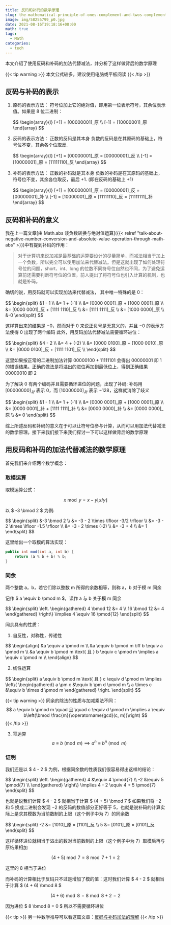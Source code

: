 ```yaml
---
title: 反码和补码的数学原理
slug: the-mathematical-principle-of-ones-complement-and-twos-complement
image: img/58255799_p0.jpg
date: 2021-08-16T19:18:16+08:00
math: true
tags:
  - Math
categories:
  - tech
---
```


本文介绍了使用反码和补码的加法代替减法，并分析了这样做背后的数学原理

<!--more-->

{{< tip warning >}}
本文公式较多，建议使用电脑或平板阅读
{{< /tip >}}

## 反码与补码的表示

1. 原码的表示方法：
   符号位加上它的绝对值，即用第一位表示符号，其余位表示值。如果是 $8$ 位二进制：
   <div>
   $$
   \begin{array}{l}
   [+1] = [00000001]_原 \\
   [-1] = [10000001]_原
   \end{array}
   $$
   </div>

2. 反码的表示方法：
   正数的反码是其本身
   负数的反码是在其原码的基础上，符号位不变，其余各个位取反.
   <div>
   $$
   \begin{array}{l}
   [+1] = [00000001]_原 = [00000001]_反 \\
   [-1] = [10000001]_原 = [11111110]_反
   \end{array}
   $$
   </div>


3. 补码的表示方法：
   正数的补码就是其本身
   负数的补码是在其原码的基础上，符号位不变，其余各位取反，最后 $+1$. (即在反码的基础上 $+1$)
   <div>
   $$
   \begin{array}{l}
   [+1] = [00000001]_原 = [00000001]_反 = [00000001]_补 \\
   [-1] = [10000001]_原 = [11111110]_反 = [11111111]_补
   \end{array}
   $$
   </div>


## 反码和补码的意义

我在上一篇文章[由 Math.abs 谈负数转换与绝对值运算]({{< relref "talk-about-negative-number-conversion-and-absolute-value-operation-through-math-abs" >}})中有提到补码的作用：

> 对于计算机来说加减是最基础的运算要设计的尽量简单，而减法相当于加上一个负数，所以完全可以使用加法来代替减法。但是这就出现了如何处理符号位的问题，short、int、long 的位数不同符号位自然也不同，为了避免运算前还需要判断符号位的位置，前人提出了将符号位也引入计算的机制，也就是补码。

确切的说，用反码就可以实现加法来代替减法， 其中唯一特殊的是 $0$：

<div>
$$
\begin{split}
&1 - 1 \\
&= 1 + (-1) \\
&= [0000 0001]_原 + [1000 0001]_原 \\
&= [0000 0001]_反 + [1111 1110]_反 \\
&= [1111 1111]_反 \\
&= [1000 0000]_原 \\
&-0
\end{split}
$$
</div>

这样算出来的结果是 $-0$，然而对于 $0$ 来说正负号是无意义的，并且 $-0$ 的表示方法使得 $0$ 出现了两个编码
此外，用反码加法代替减法需要循环进位：

<div>
$$
\begin{split}
&4 - 2 \\
&= 4 + (-2) \\
&= [0000 0100]_原 + [1000 0010]_原 \\
&= [0000 0100]_反 + [1111 1101]_反 \\
\end{split}
$$
</div>

这里如果按正常的二进制加法计算 $0000 0100 + 1111 1101$ 会得出 $0000 0001$ 即 $1$ 的错误结果。正确的做法是将溢出的进位再加到最低位上，得到正确结果 $0000 0010$ 即 $2$

为了解决 $0$ 有两个编码并且需要循环进位的问题，出现了补码:
补码用 $[00000000]_补$ 表示 0，而 $[10000000]_补$ 表示 $-128$，这样就消除了歧义

<div>
$$
\begin{split}
&1 - 1 \\
&= 1 + (-1) \\
&= [0000 0001]_原 + [1000 0001]_原 \\
&= [0000 0001]_补 + [1111 1111]_补 \\
&= [0000 0000]_补 \\
&= [0000 0000]_原 \\
&= 0
\end{split}
$$
</div>

综上所述反码和补码的意义在于可以让符号位参与计算，从而可以用加法代替减法的数学原理。接下来我们接下来我们探讨一下可以这样做背后的数学原理

## 用反码和补码的加法代替减法的数学原理

首先我们来介绍两个数学概念：

### 取模运算

取模运算公式：

$$ x \bmod y = x - y \lfloor x / y \rfloor $$

以 $ -3 \bmod 2 $ 为例:

<div>
$$
\begin{split} 
&-3 \bmod 2 \\
&= -3 - 2 \times \lfloor -3/2 \rfloor \\
&= -3 - 2 \times \lfloor -1.5 \rfloor \\
&= -3 - 2 \times (-2) \\
&= -3 + 4 \\
&= 1
\end{split}
$$
</div>

这里给出一个取模的算法实现：

```java
public int mod(int a, int b) {
    return (a % b + b) % b;
}
```

### 同余

两个整数 a，b，若它们除以整数 m 所得的余数相等，则称 a，b 对于模 m 同余

记作 $ a \equiv b \pmod m $，读作 a 与 b 关于模 m 同余

<div>
$$
\begin{split} 
\left. \begin{gathered}
4 \bmod 12 &= 4 \\
16 \bmod 12 &= 4 
\end{gathered} \right\}
\implies
4 \equiv 16 \pmod{12}
\end{split}
$$
</div>

同余具有的性质：

1. 自反性，对称性，传递性
<div>
$$
\begin{align}
&a \equiv a \pmod m \\
&a \equiv b \pmod m \iff b \equiv a \pmod m \\
&a \equiv b \pmod m \text{ 且 } b \equiv c \pmod m \implies a \equiv c \pmod m \\
\end{align}
$$
</div>

2. 线性运算
<div>
$$
\begin{split} 
a \equiv b \pmod m \text{ 且 } c \equiv d \pmod m \implies
\left\{ \begin{gathered}
a \pm c &\equiv b \pm d \pmod m \\
a \times c &\equiv b \times d \pmod m
\end{gathered} \right.
\end{split}
$$
</div>

{{< tip warning >}}
同余的除法的性质与加减乘法不同：
$$ a \equiv b \pmod m \quad 且 \quad c \equiv d \pmod m \implies a \equiv b\left(\bmod \frac{m}{\operatorname{gcd}(c, m)}\right) $$
{{< /tip >}}

3. 幂运算
   $$ a \equiv b \pmod m \implies a^{n} \equiv b^{n} \pmod m $$

### 证明

我们还是以 $ 4 - 2 $ 为例，根据同余数的性质我们很容易得出这样的结论：

<div>
$$
\begin{split}
\left. \begin{gathered}
4 &\equiv 4 \pmod{7} \\
-2 &\equiv 5 \pmod{7} \\
\end{gathered} \right\}
\implies 4 - 2 \equiv 4 + 5 \pmod{7}
\end{split}
$$
</div>

也就是说我们计算 $ 4 - 2 $ 就相当于计算 $ (4 + 5) \bmod 7 $
如果我们将 $-2$ 和 $5$ 换成二进制会发现 $-2$ 的反码的数值部分正好等于 $5$，也就是说补码的计算实际上是求其模数为当前数制的上限（这个例子中为 $7$）的同余数

<div>
$$
\begin{split}
-2 &= [1010]_原 = [1101]_反 \\
5 &= [0101]_原 = [0101]_反
\end{split}
$$
</div>



这样循环进位就相当于溢出的数对当前数制的上限（这个例子中为 $7$）取模后再与原结果相加

$$ (4 + 5) \bmod 7 = 8 \bmod 7 + 1 = 2 $$

这里的 $8$ 相当于进位

而补码的计算相比于反码只不过是增加了模的值：这时我们计算 $ 4 - 2 $ 就相当于计算 $ (4 + 6) \bmod 8 $

$$ (4 + 6) \bmod 8 = 8 \bmod 8 + 2 = 2 $$

因为进位 $ 8 \bmod 8 = 0 $ 所以不需要循环进位

{{< tip >}}
另一种数学推导可以看这篇文章：[反码与补码加法的理解](https://note.sbwcwso.com/pages/1dd33b)
{{< /tip >}}

